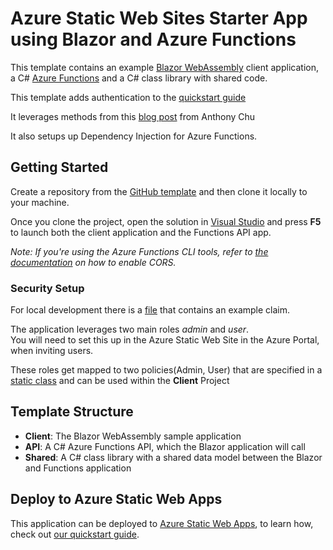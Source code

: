 # Azure Static Web Sites Starter App using Blazor and Azure Functions

This template contains an example [Blazor WebAssembly](https://docs.microsoft.com/aspnet/core/blazor/?view=aspnetcore-3.1#blazor-webassembly) client application, a C# [Azure Functions](https://docs.microsoft.com/azure/azure-functions/functions-overview) and a C# class library with shared code.

This template adds authentication to the [quickstart guide](https://aka.ms/blazor-swa/quickstart) 

It leverages methods from this [blog post](https://anthonychu.ca/post/blazor-auth-azure-static-web-apps/) from Anthony Chu

It also setups up Dependency Injection for Azure Functions.

## Getting Started

Create a repository from the [GitHub template](https://github.com/two4suited/aswa-blazor-template/generate) and then clone it locally to your machine.

Once you clone the project, open the solution in [Visual Studio](https://visualstudio.microsoft.com/vs/community/) and press **F5** to launch both the client application and the Functions API app.

_Note: If you're using the Azure Functions CLI tools, refer to [the documentation](https://docs.microsoft.com/azure/azure-functions/functions-run-local?tabs=windows%2Ccsharp%2Cbash) on how to enable CORS._

### Security Setup

For local development there is a [file](https://github.com/two4suited/aswa-blazor-template/blob/main/Client/wwwroot/sample-data/me.json) that contains an example claim.  

The application leverages two main roles _admin_ and _user_.  
You will need to set this up in the Azure Static Web Site in the Azure Portal, when inviting users.  

These roles get mapped to two policies(Admin, User) that are specified in a [static class](https://github.com/two4suited/aswa-blazor-template/blob/main/Client/Authentication/Policies.cs) and can be used within the **Client** Project

## Template Structure

* **Client**: The Blazor WebAssembly sample application
* **API**: A C# Azure Functions API, which the Blazor application will call
* **Shared**: A C# class library with a shared data model between the Blazor and Functions application

## Deploy to Azure Static Web Apps

This application can be deployed to [Azure Static Web Apps](https://docs.microsoft.com/azure/static-web-apps), to learn how, check out [our quickstart guide](https://aka.ms/blazor-swa/quickstart).
